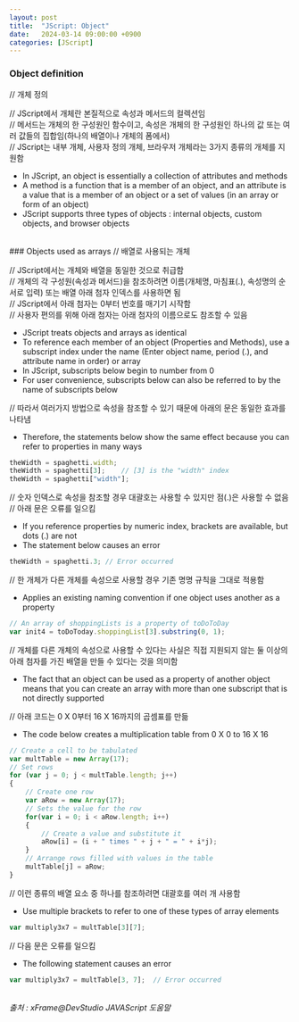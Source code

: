 ```yaml
---
layout: post
title:  "JScript: Object"
date:   2024-03-14 09:00:00 +0900
categories: [JScript]
---
```


### Object definition   
// 개체 정의   
   
// JScript에서 개체란 본질적으로 속성과 메서드의 컬렉션임   
// 메서드는 개체의 한 구성원인 함수이고, 속성은 개체의 한 구성원인 하나의 값 또는 여러 값들의 집합임(하나의 배열이나 개체의 폼에서)   
// JScript는 내부 개체, 사용자 정의 개체, 브라우저 개체라는 3가지 종류의 개체를 지원함   
- In JScript, an object is essentially a collection of attributes and methods   
- A method is a function that is a member of an object, and an attribute is a value that is a member of an object or a set of values (in an array or form of an object)   
- JScript supports three types of objects : internal objects, custom objects, and browser objects   
   
<br />
### Objects used as arrays   
// 배열로 사용되는 개체   
   
// JScript에서는 개체와 배열을 동일한 것으로 취급함   
// 개체의 각 구성원(속성과 메서드)을 참조하려면 이름(개체명, 마침표(.), 속성명의 순서로 입력) 또는 배열 아래 첨자 인덱스를 사용하면 됨   
// JScript에서 아래 첨자는 0부터 번호를 매기기 시작함   
// 사용자 편의를 위해 아래 첨자는 아래 첨자의 이름으로도 참조할 수 있음   
- JScript treats objects and arrays as identical   
- To reference each member of an object (Properties and Methods), use a subscript index under the name (Enter object name, period (.), and attribute name in order) or array   
- In JScript, subscripts below begin to number from 0   
- For user convenience, subscripts below can also be referred to by the name of subscripts below   
   
// 따라서 여러가지 방법으로 속성을 참조할 수 있기 때문에 아래의 문은 동일한 효과를 나타냄   
- Therefore, the statements below show the same effect because you can refer to properties in many ways   
   
```javascript
theWidth = spaghetti.width;
theWidth = spaghetti[3];    // [3] is the "width" index
theWidth = spaghetti["width"];
```
   
// 숫자 인덱스로 속성을 참조할 경우 대괄호는 사용할 수 있지만 점(.)은 사용할 수 없음   
// 아래 문은 오류를 일으킴   
- If you reference properties by numeric index, brackets are available, but dots (.) are not   
- The statement below causes an error   
   
```javascript
theWidth = spaghetti.3; // Error occurred
```
   
// 한 개체가 다른 개체를 속성으로 사용할 경우 기존 명명 규칙을 그대로 적용함   
- Applies an existing naming convention if one object uses another as a property   
   
```javascript
// An array of shoppingLists is a property of toDoToDay
var init4 = toDoToday.shoppingList[3].substring(0, 1);
```
   
// 개체를 다른 개체의 속성으로 사용할 수 있다는 사실은 직접 지원되지 않는 둘 이상의 아래 첨자를 가진 배열을 만들 수 있다는 것을 의미함   
- The fact that an object can be used as a property of another object means that you can create an array with more than one subscript that is not directly supported   
   
// 아래 코드는 0 X 0부터 16 X 16까지의 곱셈표를 만듦   
- The code below creates a multiplication table from 0 X 0 to 16 X 16   
   
```javascript
// Create a cell to be tabulated
var multTable = new Array(17);
// Set rows
for (var j = 0; j < multTable.length; j++)
{
    // Create one row
    var aRow = new Array(17);
    // Sets the value for the row
    for(var i = 0; i < aRow.length; i++)
    {
        // Create a value and substitute it
        aRow[i] = (i + " times " + j + " = " + i*j);
    }
    // Arrange rows filled with values in the table
    multTable[j] = aRow;
}
```
   
// 이런 종류의 배열 요소 중 하나를 참조하려면 대괄호를 여러 개 사용함   
- Use multiple brackets to refer to one of these types of array elements   
   
```javascript
var multiply3x7 = multTable[3][7];
```
   
// 다음 문은 오류를 일으킴   
- The following statement causes an error   
   
```javascript
var multiply3x7 = multTable[3, 7];  // Error occurred
```
   
<br />
<cite>출처 : xFrame@DevStudio JAVAScript 도움말</cite>
